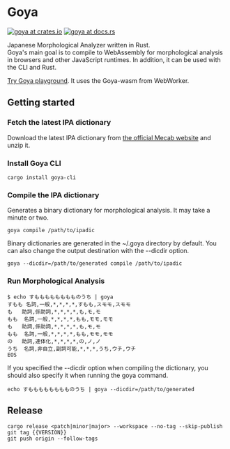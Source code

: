 # Goya

[![goya at crates.io](https://img.shields.io/crates/v/goya.svg)](https://crates.io/crates/goya)
[![goya at docs.rs](https://docs.rs/goya/badge.svg)](https://docs.rs/goya)

Japanese Morphological Analyzer written in Rust.  
Goya's main goal is to compile to WebAssembly for morphological analysis in browsers and other JavaScript runtimes. In addition, it can be used with the CLI and Rust.

[Try Goya playground](https://goya.vercel.app/). It uses the Goya-wasm from WebWorker.

## Getting started

### Fetch the latest IPA dictionary

Download the latest IPA dictionary from [the official Mecab website](https://taku910.github.io/mecab/) and unzip it.

### Install Goya CLI

```
cargo install goya-cli
```

### Compile the IPA dictionary

Generates a binary dictionary for morphological analysis. It may take a minute or two.

```
goya compile /path/to/ipadic
```

Binary dictionaries are generated in the ~/.goya directory by default. You can also change the output destination with the --dicdir option.

```
goya --dicdir=/path/to/generated compile /path/to/ipadic
```

### Run Morphological Analysis

```
$ echo すもももももももものうち | goya
すもも	名詞,一般,*,*,*,*,すもも,スモモ,スモモ
も	助詞,係助詞,*,*,*,*,も,モ,モ
もも	名詞,一般,*,*,*,*,もも,モモ,モモ
も	助詞,係助詞,*,*,*,*,も,モ,モ
もも	名詞,一般,*,*,*,*,もも,モモ,モモ
の	助詞,連体化,*,*,*,*,の,ノ,ノ
うち	名詞,非自立,副詞可能,*,*,*,うち,ウチ,ウチ
EOS
```

If you specified the --dicdir option when compiling the dictionary, you should also specify it when running the goya command.

```
echo すもももももももものうち | goya --dicdir=/path/to/generated
```

## Release

```
cargo release <patch|minor|major> --workspace --no-tag --skip-publish
git tag {{VERSION}}
git push origin --follow-tags
```

